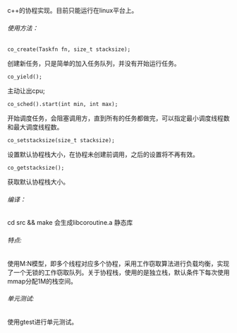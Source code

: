 c++的协程实现。目前只能运行在linux平台上。

###### 使用方法：

```
co_create(Taskfn fn, size_t stacksize);
```
创建新任务，只是简单的加入任务队列，并没有开始运行任务。

```
co_yield();
```
主动让出cpu;

```
co_sched().start(int min, int max);
```

开始调度任务，会阻塞调用方，直到所有的任务都做完，可以指定最小调度线程数和最大调度线程数。
```
co_setstacksize(size_t stacksize);
```
设置默认协程栈大小，在协程未创建前调用，之后的设置将不再有效。
```
co_getstacksize();
```
获取默认协程栈大小。



###### 编译：

cd  src && make 会生成libcoroutine.a 静态库  

###### 特点:  

使用M:N模型，即多个线程对应多个协程，采用工作窃取算法进行负载均衡，实现了一个无锁的工作窃取队列。关于协程栈，使用的是独立栈，默认条件下每次使用mmap分配1M的栈空间。  

###### 单元测试:
使用gtest进行单元测试。  









